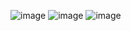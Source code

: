 ![image](https://github.com/user-attachments/assets/ba20a11e-05db-4c7d-8b9a-7bbc252e6079)
![image](https://github.com/user-attachments/assets/b44fcdcb-4f6b-49a5-9f04-390a43b735c5)
![image](https://github.com/user-attachments/assets/1e317396-ef91-465c-831f-9ac2d37e029a)
